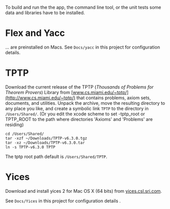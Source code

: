 To build and run the the app, the command line tool, or the unit tests some data and libraries have to be installed.

Flex and Yacc
====

… are preinstalled on Macs. See `Docs/yacc` in this project for configuration details.

TPTP
====

Download the current release of the TPTP 
(*Thousands of Problems for Theorem Provers*) Library from [www.cs.miami.edu/~tptp/](http://www.cs.miami.edu/~tptp/) 
that contains problems, axiom sets, documents, and utilities. 
Unpack the archive, 
move the resulting directory to any place you like, 
and create a symbolic link `TPTP` to the directory in `/Users/Shared/`.
(Or you edit the xcode scheme to set -tptp_root or TPTP_ROOT 
to the path where directories 'Axioms' and 'Problems' are residing)


    
    cd /Users/Shared/
    tar -xzf ~/Downloads/TPTP-v6.3.0.tgz 
    tar -xz ~/Downloads/TPTP-v6.3.0.tar
    ln -s TPTP-v6.3.0 TPTP

The tptp root path default is `/Users/Shared/TPTP`.

Yices
=====

Download and install yices 2 for Mac OS X (64 bits) from [yices.csl.sri.com](http://yices.csl.sri.com).

See `Docs/Yices` in this project for configuration details .
